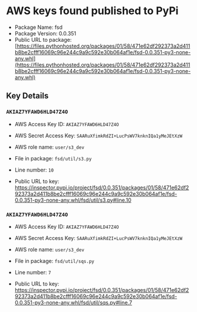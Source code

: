 # AWS keys found published to PyPi

* Package Name: fsd
* Package Version: 0.0.351
* Public URL to package: [https://files.pythonhosted.org/packages/01/58/471e62df292373a2d411b8be2cfff16069c96e244c9a9c592e30b064af1e/fsd-0.0.351-py3-none-any.whl](https://files.pythonhosted.org/packages/01/58/471e62df292373a2d411b8be2cfff16069c96e244c9a9c592e30b064af1e/fsd-0.0.351-py3-none-any.whl)

## Key Details

### `AKIAZ7YFAWD6HLD47Z4O`

* AWS Access Key ID: `AKIAZ7YFAWD6HLD47Z4O`
* AWS Secret Access Key: `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` 
* AWS role name: `user/s3_dev`
* File in package: `fsd/util/s3.py`
* Line number: `10`

* Public URL to key: https://inspector.pypi.io/project/fsd/0.0.351/packages/01/58/471e62df292373a2d411b8be2cfff16069c96e244c9a9c592e30b064af1e/fsd-0.0.351-py3-none-any.whl/fsd/util/s3.py#line.10



### `AKIAZ7YFAWD6HLD47Z4O`

* AWS Access Key ID: `AKIAZ7YFAWD6HLD47Z4O`
* AWS Secret Access Key: `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` 
* AWS role name: `user/s3_dev`
* File in package: `fsd/util/sqs.py`
* Line number: `7`

* Public URL to key: https://inspector.pypi.io/project/fsd/0.0.351/packages/01/58/471e62df292373a2d411b8be2cfff16069c96e244c9a9c592e30b064af1e/fsd-0.0.351-py3-none-any.whl/fsd/util/sqs.py#line.7


